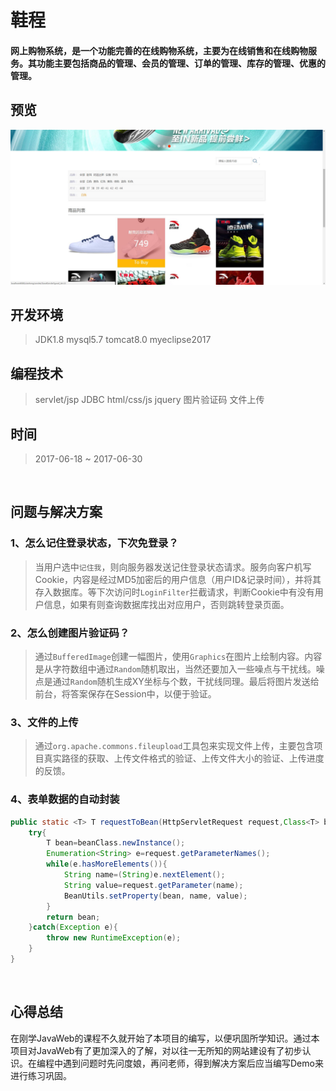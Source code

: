 # 鞋程
#### 网上购物系统，是一个功能完善的在线购物系统，主要为在线销售和在线购物服务。其功能主要包括商品的管理、会员的管理、订单的管理、库存的管理、优惠的管理。

## 预览
![](https://raw.githubusercontent.com/printlin/images/master/xiecheng/xiecheng-index.jpg "首页图片")

## 开发环境
>JDK1.8 mysql5.7 tomcat8.0 myeclipse2017
## 编程技术
>servlet/jsp JDBC html/css/js jquery 图片验证码 文件上传
## 时间
>2017-06-18 ~ 2017-06-30
<br>

## 问题与解决方案
### 1、怎么记住登录状态，下次免登录？
>当用户选中`记住我`，则向服务器发送记住登录状态请求。服务向客户机写Cookie，内容是经过MD5加密后的用户信息（用户ID&记录时间），并将其存入数据库。等下次访问时`LoginFilter`拦截请求，判断Cookie中有没有用户信息，如果有则查询数据库找出对应用户，否则跳转登录页面。
### 2、怎么创建图片验证码？
>通过`BufferedImage`创建一幅图片，使用`Graphics`在图片上绘制内容。内容是从字符数组中通过`Random`随机取出，当然还要加入一些噪点与干扰线。噪点是通过`Random`随机生成XY坐标与个数，干扰线同理。最后将图片发送给前台，将答案保存在Session中，以便于验证。
### 3、文件的上传
>通过`org.apache.commons.fileupload`工具包来实现文件上传，主要包含项目真实路径的获取、上传文件格式的验证、上传文件大小的验证、上传进度的反馈。
### 4、表单数据的自动封装
```Java
public static <T> T requestToBean(HttpServletRequest request,Class<T> beanClass){
	try{
		T bean=beanClass.newInstance();
		Enumeration<String> e=request.getParameterNames();
		while(e.hasMoreElements()){
			String name=(String)e.nextElement();
			String value=request.getParameter(name);
			BeanUtils.setProperty(bean, name, value);
		}
		return bean;
	}catch(Exception e){
		throw new RuntimeException(e);
	}
}
```
<br>

## 心得总结
在刚学JavaWeb的课程不久就开始了本项目的编写，以便巩固所学知识。通过本项目对JavaWeb有了更加深入的了解，对以往一无所知的网站建设有了初步认识。在编程中遇到问题时先问度娘，再问老师，得到解决方案后应当编写Demo来进行练习巩固。
